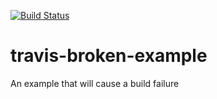 [![Build Status](https://travis-ci.org/ohli/travis-broken-example.svg?branch=master)](https://travis-ci.org/ohli/travis-broken-example)

# travis-broken-example

An example that will cause a build failure
